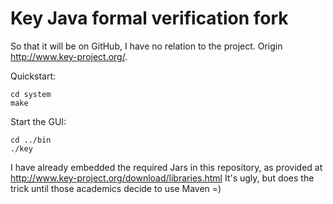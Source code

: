# Key Java formal verification fork

So that it will be on GitHub, I have no relation to the project. Origin <http://www.key-project.org/>.

Quickstart:

    cd system
    make

Start the GUI:

    cd ../bin
    ./key



I have already embedded the required Jars in this repository, as provided at <http://www.key-project.org/download/libraries.html> It's ugly, but does the trick until those academics decide to use Maven =)
